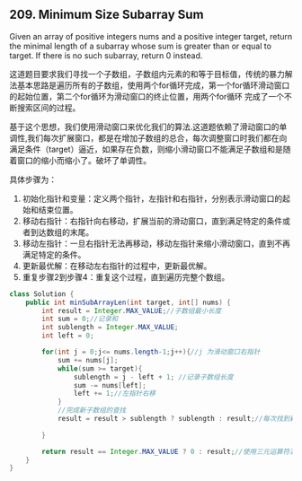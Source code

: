 ## 209. Minimum Size Subarray Sum
Given an array of positive integers nums and a positive integer target, return the minimal length of a subarray whose sum is greater than or equal to target. If there is no such subarray, return 0 instead.

这道题目要求我们寻找一个子数组，子数组内元素的和等于目标值，传统的暴力解法基本思路是遍历所有的子数组，使用两个for循环完成，第一个for循环滑动窗口的起始位置，第二个for循环为滑动窗口的终止位置，用两个for循环 完成了一个不断搜索区间的过程。

基于这个思想，我们使用滑动窗口来优化我们的算法.这道题依赖了滑动窗口的单调性,我们每次扩展窗口，都是在增加子数组的总合，每次调整窗口时我们都在向满足条件（target）逼近，如果存在负数，则缩小滑动窗口不能满足子数组和是随着窗口的缩小而缩小了。破坏了单调性。

具体步骤为：
1. 初始化指针和变量：定义两个指针，左指针和右指针，分别表示滑动窗口的起始和结束位置。
2. 移动右指针：右指针向右移动，扩展当前的滑动窗口，直到满足特定的条件或者到达数组的末尾。
3. 移动左指针：一旦右指针无法再移动，移动左指针来缩小滑动窗口，直到不再满足特定的条件。
4. 更新最优解：在移动左右指针的过程中，更新最优解。
5. 重复步骤2到步骤4：重复这个过程，直到遍历完整个数组。

```java
class Solution {
    public int minSubArrayLen(int target, int[] nums) {
        int result = Integer.MAX_VALUE;//子数组最小长度
        int sum = 0;//记录和
        int sublength = Integer.MAX_VALUE;
        int left = 0;

        for(int j = 0;j<= nums.length-1;j++){//j 为滑动窗口右指针
            sum += nums[j];
            while(sum >= target){
                sublength = j - left + 1; //记录子数组长度
                sum -= nums[left];
                left += 1;//左指针右移
            }
            //完成新子数组的查找
            result = result > sublength ? sublength : result;//每次找到新的子数组，更新
            
        }

        return result == Integer.MAX_VALUE ? 0 : result;//使用三元运算符满足无结果返回0的要求。
    }
}
```
